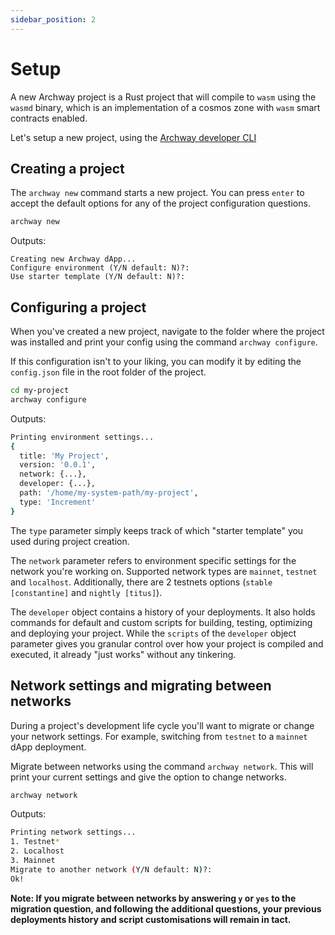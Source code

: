 ```yaml
---
sidebar_position: 2
---
```


# Setup

A new Archway project is a Rust project that will compile to `wasm` using the `wasmd` binary, which is an implementation of a cosmos zone with `wasm` smart contracts enabled.

Let's setup a new project, using the [Archway developer CLI](https://github.com/archway-network/archway-cli)

## Creating a project

The `archway new` command starts a new project. You can press `enter` to accept the default options for any of the project configuration questions.

```bash
archway new
```

Outputs: 
```
Creating new Archway dApp...
Configure environment (Y/N default: N)?:
Use starter template (Y/N default: N)?:
```

## Configuring a project

When you've created a new project, navigate to the folder where the project was installed and print your config using the command `archway configure`. 

If this configuration isn't to your liking, you can modify it by editing the `config.json` file in the root folder of the project.

```bash
cd my-project
archway configure
```

Outputs:
```bash
Printing environment settings...
{
  title: 'My Project',
  version: '0.0.1',
  network: {...},
  developer: {...},
  path: '/home/my-system-path/my-project',
  type: 'Increment'
} 
```

The `type` parameter simply keeps track of which "starter template" you used during project creation.

The `network` parameter refers to environment specific settings for the network you're working on. Supported network types are `mainnet`, `testnet` and `localhost`. Additionally, there are 2 testnets options (`stable [constantine]` and `nightly [titus]`).

The `developer` object contains a history of your deployments. It also holds commands for default and custom scripts for building, testing, optimizing and deploying your project. While the `scripts` of the `developer` object parameter gives you granular control over how your project is compiled and executed, it already "just works" without any tinkering.

## Network settings and migrating between networks

During a project's development life cycle you'll want to migrate or change your network settings. For example, switching from `testnet` to a `mainnet` dApp deployment.

Migrate between networks using the command `archway network`. This will print your current settings and give the option to change networks.

```bash
archway network
```

Outputs:
```bash
Printing network settings...
1. Testnet*
2. Localhost
3. Mainnet
Migrate to another network (Y/N default: N)?:
Ok!
```

**Note: If you migrate between networks by answering `y` or `yes` to the migration question, and following the additional questions, your previous deployments history and script customisations will remain in tact.**